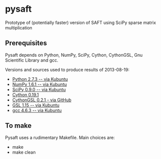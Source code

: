pysaft
======

Prototype of (potentially faster) version of SAFT using SciPy sparse matrix multiplication

Prerequisites
-------------

Pysaft depends on Python, NumPy, SciPy, Cython, CythonGSL, Gnu Scientific Library and gcc.

Versions and sources used to produce results of 2013-08-19:

* [Python 2.7.3 -- via Kubuntu](http://www.python.org/download/releases/2.7.3/)
* [NumPy 1.6.1 -- via Kubuntu](https://sourceforge.net/projects/numpy/files/NumPy/1.6.1/)
* [SciPy 0.9.0 -- via Kubuntu](https://sourceforge.net/projects/scipy/files/scipy/0.9.0/)
* [Cython 0.19.1](https://pypi.python.org/pypi/Cython/)
* [CythonGSL 0.2.1 - via GitHub](https://github.com/twiecki/CythonGSL)
* [GSL 1.15 -- via Kubuntu](http://mirror.aarnet.edu.au/pub/gnu/gsl/)
* [gcc 4.6.3 -- via Kubuntu](http://mirror.aarnet.edu.au/pub/gnu/gcc/)

To make
-------

Pysaft uses a rudimentary Makefile. Main choices are:

* make
* make clean
